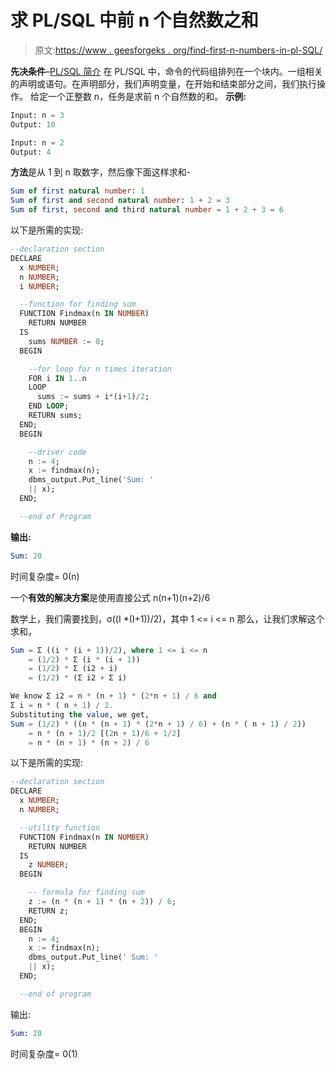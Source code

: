 # 求 PL/SQL 中前 n 个自然数之和

> 原文:[https://www . geesforgeks . org/find-first-n-numbers-in-pl-SQL/](https://www.geeksforgeeks.org/finding-sum-of-first-n-natural-numbers-in-pl-sql/)

**先决条件**–[PL/SQL 简介](https://www.geeksforgeeks.org/plsql-introduction/)
在 PL/SQL 中，命令的代码组排列在一个块内。一组相关的声明或语句。在声明部分，我们声明变量，在开始和结束部分之间，我们执行操作。
给定一个正整数 n，任务是求前 n 个自然数的和。
**示例:**

```sql
Input: n = 3
Output: 10

Input: n = 2
Output: 4

```

**方法**是从 1 到 n 取数字，然后像下面这样求和-

```sql
Sum of first natural number: 1
Sum of first and second natural number: 1 + 2 = 3
Sum of first, second and third natural number = 1 + 2 + 3 = 6
```

以下是所需的实现:

```sql
--declaration section 
DECLARE 
  x NUMBER; 
  n NUMBER; 
  i NUMBER; 

  --function for finding sum 
  FUNCTION Findmax(n IN NUMBER) 
    RETURN NUMBER 
  IS 
    sums NUMBER := 0; 
  BEGIN 

    --for loop for n times iteration 
    FOR i IN 1..n 
    LOOP 
      sums := sums + i*(i+1)/2; 
    END LOOP; 
    RETURN sums; 
  END; 
  BEGIN 

    --driver code 
    n := 4; 
    x := findmax(n); 
    dbms_output.Put_line('Sum: ' 
    || x); 
  END; 

  --end of Program
```

**输出:**

```sql
Sum: 20
```

时间复杂度= 0(n)

一个**有效的解决方案**是使用直接公式 n(n+1)(n+2)/6

数学上，我们需要找到，σ((I *(I+1))/2)，其中 1 <= i <= n
那么，让我们求解这个求和，

```sql
Sum = Σ ((i * (i + 1))/2), where 1 <= i <= n
    = (1/2) * Σ (i * (i + 1))
    = (1/2) * Σ (i2 + i)
    = (1/2) * (Σ i2 + Σ i)

We know Σ i2 = n * (n + 1) * (2*n + 1) / 6 and 
Σ i = n * ( n + 1) / 2.
Substituting the value, we get,
Sum = (1/2) * ((n * (n + 1) * (2*n + 1) / 6) + (n * ( n + 1) / 2))  
    = n * (n + 1)/2 [(2n + 1)/6 + 1/2]
    = n * (n + 1) * (n + 2) / 6
```

以下是所需的实现:

```sql
--declaration section 
DECLARE 
  x NUMBER; 
  n NUMBER; 

  --utility function 
  FUNCTION Findmax(n IN NUMBER) 
    RETURN NUMBER 
  IS 
    z NUMBER; 
  BEGIN 

    -- formula for finding sum 
    z := (n * (n + 1) * (n + 2)) / 6; 
    RETURN z; 
  END; 
  BEGIN 
    n := 4; 
    x := findmax(n); 
    dbms_output.Put_line(' Sum: ' 
    || x); 
  END; 

  --end of program
```

输出:

```sql
Sum: 20
```

时间复杂度= 0(1)